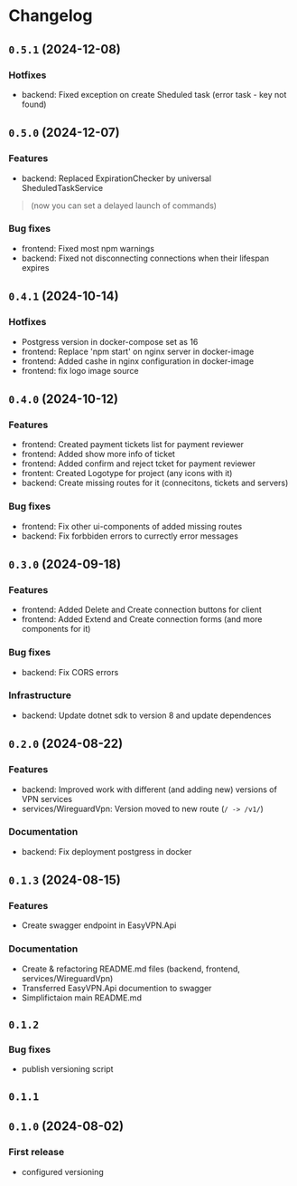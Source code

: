 # Changelog

## `0.5.1` (2024-12-08)

### Hotfixes

- backend: Fixed exception on create Sheduled task (error task - key not found)

## `0.5.0` (2024-12-07)

### Features

- backend: Replaced ExpirationChecker by universal SheduledTaskService
> (now you can set a delayed launch of commands)

### Bug fixes

- frontend: Fixed most npm warnings
- backend: Fixed not disconnecting connections when their lifespan expires

## `0.4.1` (2024-10-14)

### Hotfixes

- Postgress version in docker-compose set as 16
- frontend: Replace 'npm start' on nginx server in docker-image
- frontend: Added cashe in nginx configuration in docker-image
- frontend: fix logo image source

## `0.4.0` (2024-10-12)

### Features

- frontend: Created payment tickets list for payment reviewer
- frontend: Added show more info of ticket
- frontend: Added confirm and reject tcket for payment reviewer
- frontent: Created Logotype for project (any icons with it)
- backend: Create missing routes for it (connecitons, tickets and servers)

### Bug fixes

- frontend: Fix other ui-components of added missing routes
- backend: Fix forbbiden errors to currectly error messages

## `0.3.0` (2024-09-18)

### Features

- frontend: Added Delete and Create connection buttons for client
- frontend: Added Extend and Create connection forms (and more components for it)

### Bug fixes

- backend: Fix CORS errors

### Infrastructure

- backend: Update dotnet sdk to version 8 and update dependences

## `0.2.0` (2024-08-22)

### Features

- backend: Improved work with different (and adding new) versions of VPN services
- services/WireguardVpn: Version moved to new route (`/ -> /v1/`)

### Documentation

- backend: Fix deployment postgress in docker

## `0.1.3` (2024-08-15)

### Features

- Create swagger endpoint in EasyVPN.Api

### Documentation

- Create & refactoring README.md files (backend, frontend, services/WireguardVpn)
- Transferred EasyVPN.Api documention to swagger
- Simplifictaion main README.md

## `0.1.2`

### Bug fixes

- publish versioning script

## `0.1.1`
## `0.1.0` (2024-08-02)

### First release

- configured versioning
